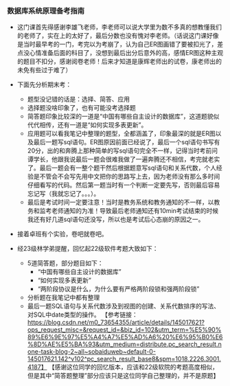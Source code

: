### 数据库系统原理备考指南
- 这门课首先得感谢李雄飞老师，李老师可以说大学里为数不多真的想教懂我们的老师了，实在上的太好了，最后分数也没有愧对李老师。（话说这门课好像是当时最早考的一门，考完以为考崩了，认为自己ER图画错了要被扣光了，差点没心情准备后面的科目了，没想到最后出分后意外的高，感情ER图这种主观的题目不扣分，感谢阅卷老师！后来才知道是康辉老师出的试卷，康老师出的未免有些过于难了）
- 下面先分析期末考：
  - 题型没记错的话是：选择、简答、应用
  - 选择题没啥印象了，也有可能没考选择题
  - 简答题印象比较深的一道是“中国有哪些自主设计的数据库”，这道题貌似代代相传，还有一道是“如何实现多表更新”。
  - 应用题可以看我笔记中整理的题型，全都涵盖了，印象最深的就是ER图以及最后一题写sql语句。ER图原因前面已经说了，最后一个sql语句书写有20分，出的和奔腾上那种简单的写sql语句完全不一样，记得当时考前问谭学长，他跟我说最后一题会很难我做了一遍奔腾还不相信，考完就老实了。最后一题会有一整个题干然后根据题意写sql语句和关系代数，个人经验是不管会不会写先用中文把你的思路写上去，因为老师没有那么多时间仔细看写的代码。然后第一题当时有一个判断一定要先写，否则最后容易忘记写（我就忘记了。。。）。
  - 最后是考试时间一定要注意！当时是教务系统和教务通知的不一样，以教务和监考老师通知的为准！导致最后老师通知还有10min考试结束的时候我还有好几道sql语句还没写，所以也是考试后心态崩的原因之一。
- 接着卓班有个实验，卷吧就卷吧。

- 经23级林学弟提醒，回忆起22级软件考题大致如下：
  - 5道简答题，部分题目如下：
    - “中国有哪些自主设计的数据库”
    - “如何实现多表更新”
    - “两阶段协议是什么，为什么要有严格两阶段锁和强两阶段锁”
  - 分析题在我笔记中都有整理
  - 最后一题SQL语句与关系代数涉及到视图的创建、关系代数排序的写法、对SQL中date类型的操作。
【参考链接：https://blog.csdn.net/m0_73654355/article/details/145017621?ops_request_misc=&request_id=&biz_id=102&utm_term=%E5%90%89%E6%9E%97%E5%A4%A7%E5%AD%A6%20%E6%95%B0%E6%8D%AE%E5%BA%93&utm_medium=distribute.pc_search_result.none-task-blog-2~all~sobaiduweb~default-0-145017621.142^v102^pc_search_result_base8&spm=1018.2226.3001.4187】
【感谢这位同学的回忆版本，应该和22级软院的考题高度相似，但是其中“简答题整理”部分应该只是这位同学自己整理的，并不是原题】
